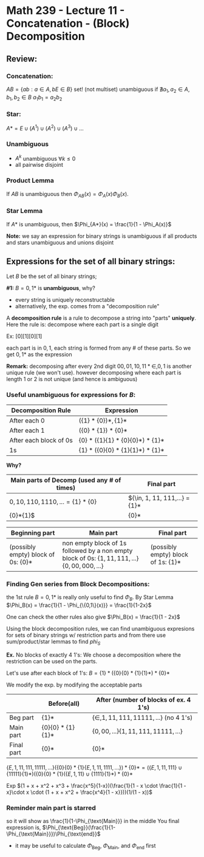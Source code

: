 # Math 239 - Lecture 11 - Concatenation - (Block) Decomposition

## Review:

### Concatenation:
$AB = \{ab: a \in A, bE \in B\}$ set! (not multiset) unambiguous if $\nexists {{a}_{1}},{{a}_{2}}\in A,{{b}_{1}},{{b}_{2}}\in B\text{  }{{a}_{1}}{{b}_{1}}={{a}_{2}}{{b}_{2}}$

### Star:
$A* = {E}\cup(A^1)\cup(A^2)\cup(A^3)\cup...$

### Unambiguous 
- $A^k$ unambiguous $\forall k \leq 0$
- all pairwise disjoint

### Product Lemma

If $AB$ is unambiguous then $\Phi_{AB}(x) = \Phi_{A}(x)\Phi_{B}(x)$.

### Star Lemma 

If $A*$ is unambiguous, then $\Phi_{A*}(x) = \frac{1}{1 - \Phi_A(x)}$

**Note:** we say an expression for binary strings is unambiguous if all products and stars unambiguous and unions disjoint

## Expressions for the set of all binary strings: 
Let $B$ be the set of all binary strings;

**#1:** $B = {0,1}*$ is **unambiguous**, why?

- every string is uniquely reconstructable
- alternatively, the exp. comes from a "decomposition rule"

A **decomposition rule** is a rule to decompose a string into "parts" **uniquely**.
Here the rule is: decompose where each part is a single digit

Ex: $[0][1][0][1]$

each part is in ${0,1}$, each string is formed from any # of these parts.
So we get ${0,1}*$ as the expression

**Remark:** decomposing after every 2nd digit ${00, 01, 10, 11}* {\in, 0, 1}$ is another unique rule (we won't use).
however decomposing where each part is length $1$ or $2$ is not unique (and hence is ambiguous)

### Useful unambiguous for expressions for $B$:
|Decomposition Rule | Expression|
|-------------------|-----------|
|After each 0 | $(\{1\}*\{0\})*, \{1\}*$|
|After each 1 | $(\{0\}*\{1\} )* \{0\}*$|
|After each block of $0$s | $\{0\}* (\{1\}\{1\}*\{0\}\{0\}*)*\{1\}*$|
| $1$s | $\{1\}* (\{0\}\{0\}*\{1\}\{1\}*)*\{1\}*$|

**Why?**

|Main parts of Decomp (used any # of times) | Final part|
|--|--|
|${0, 10, 110, 1110,...} = \{1\}*\{0\}$ | $\{\in, 1, 11, 111,...\} = \{1\}*
\{0\}*\{1\}$ | $\{0\}*$|

|Beginning part | Main part | Final part |
|-----|----|---|
|(possibly empty) block of $0$s: $\{0\}*$ | non empty block of $1$s followed by a non empty block of $0$s: $\{1, 11, 111,...\}\{0,00,000,...\}$|(possibly empty) block of $1$s: $\{1\}$* |


### Finding Gen series from Block Decompositions:
the 1st rule $B = {0,1}*$ is really only useful to find $\Phi_B$.
By Star Lemma $\Phi_B(x) = \frac{1}{1 - \Phi_{\{0,1\}(x)}} = \frac{1}{1-2x}$

One can check the other rules also give $\Phi_B(x) = \frac{1}{1 - 2x}$

Using the block decomposition rules, we can find unambiguous expresions for sets of binary strings w/ restriction parts and from there use sum/product/star lemmas to find $phi_S$

**Ex.** No blocks of exactly $4$ $1$'s:
We choose a decomposition where the restriction can be used on the parts.

Let's use after each block of $1$'s:
$B = \{1\}*(\{0\}\{0\}*\{1\}\{1\}*)*\{0\}*$


We modify the exp. by modifying the acceptable parts


|            | Before(all)    | After (number of blocks of ex. 4 1's)      |
|------------|----------------|--------------------------------------------|    
| Beg part   | $\{1\}*$           | $\{\in, 1, 11, 111, 11111,...\}$ (no 4 1's)|
| Main part  | $\{0\}\{0\}*\{1\}\{1\}*$ | $\{0,00,...\}\{1, 11, 111, 11111,...\}$    |
| Final part | $\{0\}*$           |  $\{0\}*$                                      |

$\{E, 1, 11, 111, 11111, ...\}(\{0\}\{0\}*\{1\}\{E, 1, 11, 1111,...\})*\{0\}* =
(\{E,1,11,111\}\cup\{11111\}\{1\}*)(\{0\}\{0\}*\{1\}(\{E, 1, 11\}\cup\{1111\}\{1\}*)*\{0\}*$

Exp
$(1 + x  + x^2 + x^3 + \frac{x^5}{1-x})(\frac{1}{1 - x \cdot \frac{1}{1 - x}\cdot x \cdot (1 + x + x^2 + \frac{x^4}{1 - x}}))(1/(1 - x))$

### Reminder main part is starred 

so it will show as \frac{1}{1-\Phi_{\text{Main}}} in the middle
You final expression is,
			$\Phi_{\text{Beg}}(\frac{1}{1- \Phi_{\text{Main}}})\Phi_{\text{end}}$
- it may be useful to calculate $\Phi_{\text{Beg}}$, $\Phi_{\text{Main}}$, and $\Phi_{\text{end}}$ first
